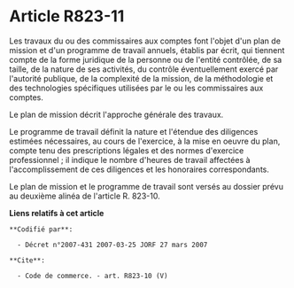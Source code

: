 # Article R823-11

Les travaux du ou des commissaires aux comptes font l'objet d'un plan de mission et d'un programme de travail annuels,
établis par écrit, qui tiennent compte de la forme juridique de la personne ou de l'entité contrôlée, de sa taille, de la
nature de ses activités, du contrôle éventuellement exercé par l'autorité publique, de la complexité de la mission, de la
méthodologie et des technologies spécifiques utilisées par le ou les commissaires aux comptes.

Le plan de mission décrit l'approche générale des travaux.

Le programme de travail définit la nature et l'étendue des diligences estimées nécessaires, au cours de l'exercice, à la mise
en oeuvre du plan, compte tenu des prescriptions légales et des normes d'exercice professionnel ; il indique le nombre
d'heures de travail affectées à l'accomplissement de ces diligences et les honoraires correspondants.

Le plan de mission et le programme de travail sont versés au dossier prévu au deuxième alinéa de l'article R. 823-10.

**Liens relatifs à cet article**

	**Codifié par**:

	  - Décret n°2007-431 2007-03-25 JORF 27 mars 2007

	**Cite**:

	  - Code de commerce. - art. R823-10 (V)

